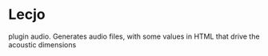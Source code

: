 # Lecjo
plugin audio. Generates audio files, with some values in HTML that drive the acoustic dimensions
